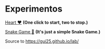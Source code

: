 # Experimentos

[Heart :heart:](https://gui25.github.io/lab/heart/) **(One click to start, two to stop.)**

[Snake Game :snake:](https://gui25.github.io/lab/sneakgame/) **(It's just a simple Snake Game.)**

Source to https://gui25.github.io/lab/
